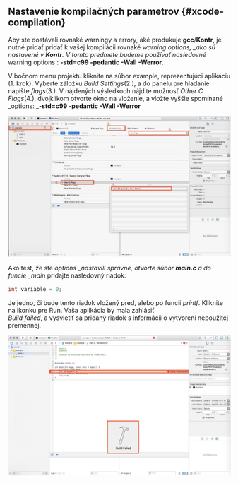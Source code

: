 ## Nastavenie kompilačných parametrov {#xcode-compilation}

Aby ste dostávali rovnaké warningy a errory, aké produkuje **gcc**/**Kontr**, je nutné pridať pridať k vašej kompilácii rovnaké _warning options, \_ako sú nastavené v **Kontr**. V tomto predmete budeme používať nasledovné_ warning options : **-std=c99 -pedantic -Wall -Werror.**

V bočnom menu projektu kliknite na súbor example, reprezentujúci aplikáciu \(1. krok\). Vyberte záložku _Build Settings_\(2.\), a do panelu pre hladanie napíšte _flags_\(3.\). V nájdených výsledkoch nájdite možnosť _Other C Flags_\(4.\), dvojklikom otvorte okno na vloženie, a vložte vyššie spomínané _options: _**-std=c99 -pedantic -Wall -Werror**

![](/assets/Xcode_build1.jpg)

Ako test, že ste _options \_nastavili správne, otvorte súbor _**main.c**_ a do funcie \_main_ pridajte nasledovný riadok:

```c
int variable = 0;
```

Je jedno, či bude tento riadok vložený pred, alebo po funcii _printf_. Kliknite na ikonku pre Run. Vaša aplikácia by mala zahlásiť  
_Build failed_, a vysvietiť sa pridaný riadok s informácii o vytvorení nepoužitej premennej.

![](/assets/Xcode_build2.jpg)

